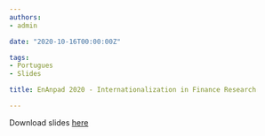 ```yaml
---
authors:
- admin

date: "2020-10-16T00:00:00Z"

tags: 
- Portugues
- Slides

title: EnAnpad 2020 - Internationalization in Finance Research

---
```


Download slides [here](https://zenodo.org/record/4096078)

